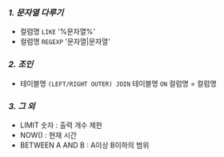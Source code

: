 ### _1. 문자열 다루기_
* 컬럼명 `LIKE` '%문자열%'
* 컬럼명 `REGEXP` '문자열|문자열'

### _2. 조인_
* 테이블명 `(LEFT/RIGHT OUTER) JOIN` 테이블명 `ON` 컬럼명 = 컬럼명

### _3. 그 외_
* LIMIT 숫자 : 출력 개수 제한
* NOW() : 현재 시간
* BETWEEN A AND B : A이상 B이하의 범위

